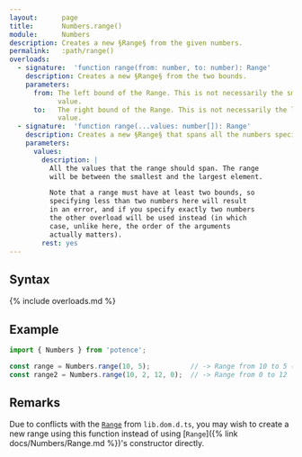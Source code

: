 ```yaml
---
layout:      page
title:       Numbers.range()
module:      Numbers
description: Creates a new §Range§ from the given numbers.
permalink:   :path/range()
overloads:
  - signature:  'function range(from: number, to: number): Range'
    description: Creates a new §Range§ from the two bounds.
    parameters:
      from: The left bound of the Range. This is not necessarily the smaller
            value.
      to:   The right bound of the Range. This is not necessarily the larger
            value.
  - signature:  'function range(...values: number[]): Range'
    description: Creates a new §Range§ that spans all the numbers specified.
    parameters:
      values:
        description: |
          All the values that the range should span. The range
          will be between the smallest and the largest element.

          Note that a range must have at least two bounds, so
          specifying less than two numbers here will result
          in an error, and if you specify exactly two numbers
          the other overload will be used instead (in which
          case, unlike here, the order of the arguments
          actually matters).
        rest: yes
---
```

## Syntax

{% include overloads.md %}

## Example

```ts
import { Numbers } from 'potence';

const range = Numbers.range(10, 5);          // -> Range from 10 to 5 (inverted)
const range2 = Numbers.range(10, 2, 12, 0);  // -> Range from 0 to 12
```

## Remarks

Due to conflicts with the
[`Range`](https://github.com/microsoft/TypeScript/blob/b5b0437a86661c8d7bc76c5860c07305df17899c/lib/lib.dom.d.ts#L12437)
from `lib.dom.d.ts`, you may wish to create a new range using this function
instead of using [`Range`]({% link docs/Numbers/Range.md %})'s constructor
directly.
